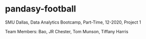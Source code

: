 # pandasy-football
SMU Dallas, Data Analytics Bootcamp, Part-Time, 12-2020, Project 1

Team Members: Bao, JR Chester, Tom Munson, Tiffany Harris
